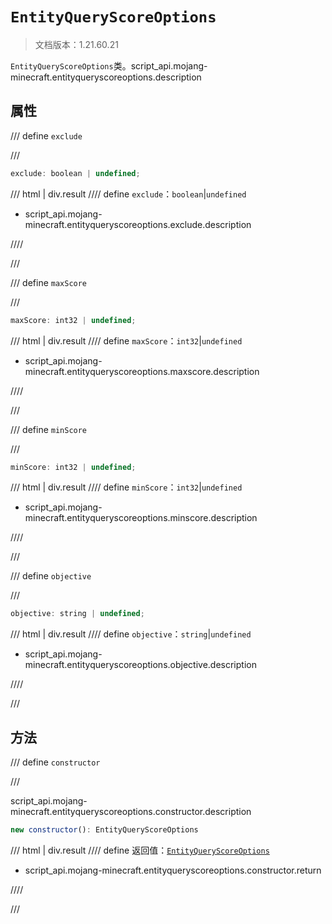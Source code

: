 # `EntityQueryScoreOptions`

> 文档版本：1.21.60.21

`EntityQueryScoreOptions`类。script_api.mojang-minecraft.entityqueryscoreoptions.description

## 属性

/// define
`exclude`


///

```js
exclude: boolean | undefined;
```

/// html | div.result
//// define
`exclude`：`boolean`|`undefined`

- script_api.mojang-minecraft.entityqueryscoreoptions.exclude.description


////

///


/// define
`maxScore`


///

```js
maxScore: int32 | undefined;
```

/// html | div.result
//// define
`maxScore`：`int32`|`undefined`

- script_api.mojang-minecraft.entityqueryscoreoptions.maxscore.description


////

///


/// define
`minScore`


///

```js
minScore: int32 | undefined;
```

/// html | div.result
//// define
`minScore`：`int32`|`undefined`

- script_api.mojang-minecraft.entityqueryscoreoptions.minscore.description


////

///


/// define
`objective`


///

```js
objective: string | undefined;
```

/// html | div.result
//// define
`objective`：`string`|`undefined`

- script_api.mojang-minecraft.entityqueryscoreoptions.objective.description


////

///


## 方法

/// define
`constructor`


///

script_api.mojang-minecraft.entityqueryscoreoptions.constructor.description

```js
new constructor(): EntityQueryScoreOptions
```

/// html | div.result
//// define
返回值：[`EntityQueryScoreOptions`](./entityqueryscoreoptions.md)

- script_api.mojang-minecraft.entityqueryscoreoptions.constructor.return


////

///

